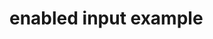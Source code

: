 # enabled input example

<!-- ```js
<InputField name="test" autoComplete="off" type="text" disabled={false} placeholder="test field" />
```

# disabled input example

```js
<InputField name="test" autoComplete="off" type="text" disabled={false} placeholder="test field" disabled/>
``` -->
